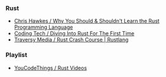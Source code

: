 ### Rust
* [Chris Hawkes / Why You Should & Shouldn't Learn the Rust Programming Language](https://www.youtube.com/watch?v=Powi3Nda4og)
* [Coding Tech / Diving Into Rust For The First Time](https://www.youtube.com/watch?v=_jMSrMex6R0)
* [Traversy Media / Rust Crash Course | Rustlang](https://www.youtube.com/watch?v=zF34dRivLOw)

### Playlist
* [YouCodeThings / Rust Videos](https://www.youtube.com/playlist?list=PLVT0QN6kDrbd3KZr4EkBNvjSDTaZyxwhM)
